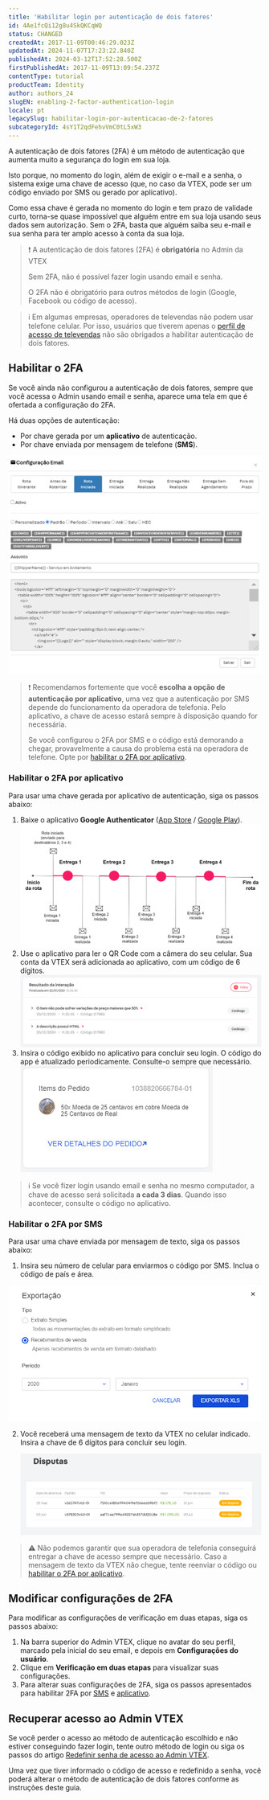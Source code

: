 ```yaml
---
title: 'Habilitar login por autenticação de dois fatores'
id: 4Ae1fcQi12g8u4SkQKCqWQ
status: CHANGED
createdAt: 2017-11-09T00:46:29.023Z
updatedAt: 2024-11-07T17:23:22.840Z
publishedAt: 2024-03-12T17:52:28.500Z
firstPublishedAt: 2017-11-09T13:09:54.237Z
contentType: tutorial
productTeam: Identity
author: authors_24
slugEN: enabling-2-factor-authentication-login
locale: pt
legacySlug: habilitar-login-por-autenticacao-de-2-fatores
subcategoryId: 4sY1T2qdFehvVmC0tL5xW3
---
```


A autenticação de dois fatores (2FA) é um método de autenticação que aumenta muito a segurança do login em sua loja.

Isto porque, no momento do login, além de exigir o e-mail e a senha, o sistema exige uma chave de acesso (que, no caso da VTEX, pode ser um código enviado por SMS ou gerado por aplicativo).

Como essa chave é gerada no momento do login e tem prazo de validade curto, torna-se quase impossível que alguém entre em sua loja usando seus dados sem autorização. Sem o 2FA, basta que alguém saiba seu e-mail e sua senha para ter amplo acesso à conta da sua loja.

>❗ A autenticação de dois fatores (2FA) é **obrigatória** no Admin da VTEX
>
> 
>
> Sem 2FA, não é possível fazer login usando email e senha.
>
> 
>
> O 2FA não é obrigatório para outros métodos de login (Google, Facebook ou código de acesso).

>ℹ️ Em algumas empresas, operadores de televendas não podem usar telefone celular. Por isso, usuários que tiverem apenas o [perfil de acesso de televendas](https://help.vtex.com/pt/tutorial/perfis-de-acesso-predefinidos--jGDurZKJHvHJS13LnO7Dy#call-center-operator) não são obrigados a habilitar autenticação de dois fatores.

## Habilitar o 2FA

Se você ainda não configurou a autenticação de dois fatores, sempre que você acessa o Admin usando email e senha, aparece uma tela em que é ofertada a configuração do 2FA.

Há duas opções de autenticação:

- Por chave gerada por um __aplicativo__ de autenticação.
- Por chave enviada por mensagem de telefone (__SMS__).

![2FA - Select - PT](https://raw.githubusercontent.com/vtexdocs/help-center-content/refs/heads/main/_1.png)

>❗ Recomendamos fortemente que você **escolha a opção de autenticação por aplicativo**, uma vez que a autenticação por SMS depende do funcionamento da operadora de telefonia. Pelo aplicativo, a chave de acesso estará sempre à disposição quando for necessária.
>
> Se você configurou o 2FA por SMS e o código está demorando a chegar, provavelmente a causa do problema está na operadora de telefone. Opte por [habilitar o 2FA por aplicativo](#habilitar-o-2fa-por-aplicativo).

### Habilitar o 2FA por aplicativo

Para usar uma chave gerada por aplicativo de autenticação, siga os passos abaixo:

1. Baixe o aplicativo __Google Authenticator__ ([App Store](https://itunes.apple.com/br/app/google-authenticator/id388497605?mt=8) / [Google Play](https://play.google.com/store/apps/details?id=com.google.android.apps.authenticator2&hl=pt_BR)).
  ![2FA - App Download - PT](https://raw.githubusercontent.com/vtexdocs/help-center-content/refs/heads/main/_2.png)
2. Use o aplicativo para ler o QR Code com a câmera do seu celular. Sua conta da VTEX será adicionada ao aplicativo, com um código de 6 dígitos.
![mfa código](https://raw.githubusercontent.com/vtexdocs/help-center-content/refs/heads/main/_3.jpg)
3. Insira o código exibido no aplicativo para concluir seu login. O código do app é atualizado periodicamente. Consulte-o sempre que necessário.
  ![2FA - App Insert Code - PT](https://raw.githubusercontent.com/vtexdocs/help-center-content/refs/heads/main/_4.png)

>ℹ️ Se você fizer login usando email e senha no mesmo computador, a chave de acesso será solicitada **a cada 3 dias**. Quando isso acontecer, consulte o código no aplicativo.

### Habilitar o 2FA por SMS

Para usar uma chave enviada por mensagem de texto, siga os passos abaixo:

1. Insira seu número de celular para enviarmos o código por SMS. Inclua o código de país e área.

  ![2FA - SMS Insert Phone - PT](https://raw.githubusercontent.com/vtexdocs/help-center-content/refs/heads/main/_5.png)

2. Você receberá uma mensagem de texto da VTEX no celular indicado. Insira a chave de 6 dígitos para concluir seu login.

   ![2FA - SMS Insert Code - PT](https://raw.githubusercontent.com/vtexdocs/help-center-content/refs/heads/main/_6.png)

>⚠️ Não podemos garantir que sua operadora de telefonia conseguirá entregar a chave de acesso sempre que necessário. Caso a mensagem de texto da VTEX não chegue, tente reenviar o código ou [habilitar o 2FA por aplicativo](#habilitar-o-2fa-por-aplicativo).

## Modificar configurações de 2FA

Para modificar as configurações de verificação em duas etapas, siga os passos abaixo:

1. Na barra superior do Admin VTEX, clique no avatar do seu perfil, marcado pela inicial do seu email, e depois em **Configurações do usuário**.
2. Clique em **Verificação em duas etapas** para visualizar suas configurações.
3. Para alterar suas configurações de 2FA, siga os passos apresentados para habilitar 2FA por [SMS](#habilitar-o-2fa-por-sms) e [aplicativo](#habilitar-o-2fa-por-aplicativo).

## Recuperar acesso ao Admin VTEX

Se você perder o acesso ao método de autenticação escolhido e não estiver conseguindo fazer login, tente outro método de login ou siga os passos do artigo [Redefinir senha de acesso ao Admin VTEX](https://help.vtex.com/pt/tutorial/redefinir-senha-de-acesso-ao-admin-vtex--frequentlyAskedQuestions_531).

Uma vez que tiver informado o código de acesso e redefinido a senha, você poderá alterar o método de autenticação de dois fatores conforme as instruções deste guia.

